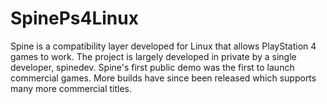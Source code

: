 # SpinePs4Linux
Spine is a compatibility layer developed for Linux that allows PlayStation 4 games to work. The project is largely developed in private by a single developer, spinedev. Spine's first public demo was the first to launch commercial games. More builds have since been released which supports many more commercial titles.
